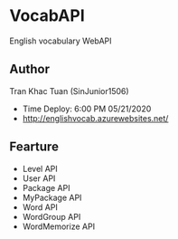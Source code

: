 # VocabAPI
English vocabulary WebAPI

## Author
Tran Khac Tuan (SinJunior1506)
* Time Deploy: 6:00 PM 05/21/2020
* http://englishvocab.azurewebsites.net/

## Fearture
* Level API
* User API
* Package API
* MyPackage API
* Word API
* WordGroup API
* WordMemorize API
